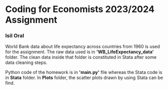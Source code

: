 
# Coding for Economists 2023/2024 Assignment

### Isil Oral

World Bank data about life expectancy across countries from 1960 is used for the assignment. The raw data used is in **'WB_LifeExpectancy_data'** folder. The clean data inside that folder is constituted in Stata after some data cleaning steps. 

Python code of the homework is in **'main.py'** file whereas the Stata code is in **Stata** folder. In **Plots** folder, the scatter plots drawn by using Stata can be find. 

